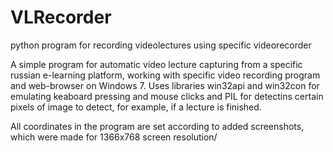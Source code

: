 # VLRecorder
python program for recording videolectures using specific videorecorder

A simple program for automatic video lecture capturing from a specific russian e-learning platform, working with specific video recording program and web-browser on Windows 7. Uses libraries win32api and win32con for emulating keaboard pressing and mouse clicks and PIL for detectins certain pixels of image to detect, for example, if a lecture is finished.

All coordinates in the program are set according to added screenshots, which were made for 1366x768 screen resolution/

